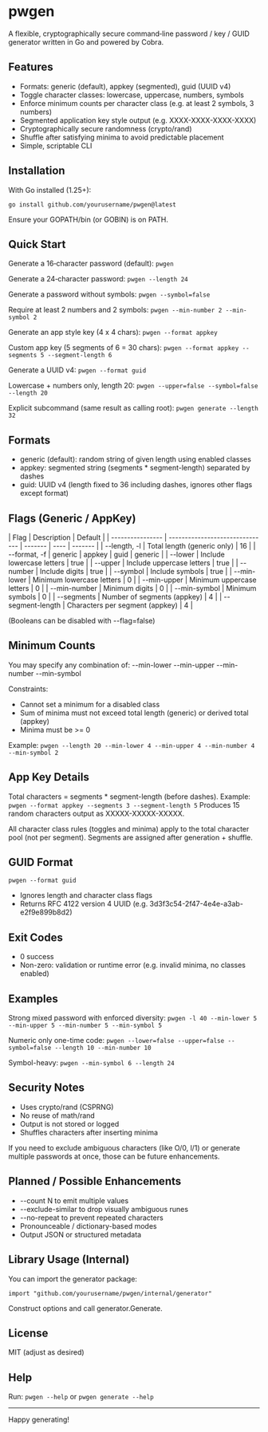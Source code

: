 # pwgen

A flexible, cryptographically secure command‑line password / key / GUID generator written in Go and powered by Cobra.

## Features

- Formats: generic (default), appkey (segmented), guid (UUID v4)
- Toggle character classes: lowercase, uppercase, numbers, symbols
- Enforce minimum counts per character class (e.g. at least 2 symbols, 3 numbers)
- Segmented application key style output (e.g. XXXX-XXXX-XXXX-XXXX)
- Cryptographically secure randomness (crypto/rand)
- Shuffle after satisfying minima to avoid predictable placement
- Simple, scriptable CLI

## Installation

With Go installed (1.25+):

`go install github.com/yourusername/pwgen@latest`

Ensure your GOPATH/bin (or GOBIN) is on PATH.

## Quick Start

Generate a 16‑character password (default):
`pwgen`

Generate a 24‑character password:
`pwgen --length 24`

Generate a password without symbols:
`pwgen --symbol=false`

Require at least 2 numbers and 2 symbols:
`pwgen --min-number 2 --min-symbol 2`

Generate an app style key (4 x 4 chars):
`pwgen --format appkey`

Custom app key (5 segments of 6 = 30 chars):
`pwgen --format appkey --segments 5 --segment-length 6`

Generate a UUID v4:
`pwgen --format guid`

Lowercase + numbers only, length 20:
`pwgen --upper=false --symbol=false --length 20`

Explicit subcommand (same result as calling root):
`pwgen generate --length 32`

## Formats

- generic (default): random string of given length using enabled classes
- appkey: segmented string (segments \* segment-length) separated by dashes
- guid: UUID v4 (length fixed to 36 including dashes, ignores other flags except format)

## Flags (Generic / AppKey)

| Flag             | Description                     | Default |
| ---------------- | ------------------------------- | ------- | ---- | ------- |
| --length, -l     | Total length (generic only)     | 16      |
| --format, -f     | generic                         | appkey  | guid | generic |
| --lower          | Include lowercase letters       | true    |
| --upper          | Include uppercase letters       | true    |
| --number         | Include digits                  | true    |
| --symbol         | Include symbols                 | true    |
| --min-lower      | Minimum lowercase letters       | 0       |
| --min-upper      | Minimum uppercase letters       | 0       |
| --min-number     | Minimum digits                  | 0       |
| --min-symbol     | Minimum symbols                 | 0       |
| --segments       | Number of segments (appkey)     | 4       |
| --segment-length | Characters per segment (appkey) | 4       |

(Booleans can be disabled with --flag=false)

## Minimum Counts

You may specify any combination of:
--min-lower
--min-upper
--min-number
--min-symbol

Constraints:

- Cannot set a minimum for a disabled class
- Sum of minima must not exceed total length (generic) or derived total (appkey)
- Minima must be >= 0

Example:
`pwgen --length 20 --min-lower 4 --min-upper 4 --min-number 4 --min-symbol 2`

## App Key Details

Total characters = segments \* segment-length (before dashes).
Example:
`pwgen --format appkey --segments 3 --segment-length 5`
Produces 15 random characters output as XXXXX-XXXXX-XXXXX.

All character class rules (toggles and minima) apply to the total character pool (not per segment). Segments are assigned after generation + shuffle.

## GUID Format

`pwgen --format guid`

- Ignores length and character class flags
- Returns RFC 4122 version 4 UUID (e.g. 3d3f3c54-2f47-4e4e-a3ab-e2f9e899b8d2)

## Exit Codes

- 0 success
- Non-zero: validation or runtime error (e.g. invalid minima, no classes enabled)

## Examples

Strong mixed password with enforced diversity:
`pwgen -l 40 --min-lower 5 --min-upper 5 --min-number 5 --min-symbol 5`

Numeric only one-time code:
`pwgen --lower=false --upper=false --symbol=false --length 10 --min-number 10`

Symbol-heavy:
`pwgen --min-symbol 6 --length 24`

## Security Notes

- Uses crypto/rand (CSPRNG)
- No reuse of math/rand
- Output is not stored or logged
- Shuffles characters after inserting minima

If you need to exclude ambiguous characters (like O/0, l/1) or generate multiple passwords at once, those can be future enhancements.

## Planned / Possible Enhancements

- --count N to emit multiple values
- --exclude-similar to drop visually ambiguous runes
- --no-repeat to prevent repeated characters
- Pronounceable / dictionary-based modes
- Output JSON or structured metadata

## Library Usage (Internal)

You can import the generator package:

`import "github.com/yourusername/pwgen/internal/generator"`

Construct options and call generator.Generate.

## License

MIT (adjust as desired)

## Help

Run:
`pwgen --help`
or
`pwgen generate --help`

---

Happy generating!
